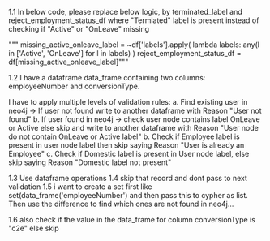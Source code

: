 1.1 In below code, please replace below logic, by terminated_label and reject_employment_status_df
where "Termiated" label is present instead of checking if "Active" or "OnLeave" missing

"""
missing_active_onleave_label = ~df['labels'].apply(
            lambda labels: any(l in ['Active', 'OnLeave'] for l in labels)
        )
reject_employment_status_df = df[missing_active_onleave_label]"""

1.2 I have a dataframe data_frame containing two columns:
employeeNumber and conversionType.

I have to apply multiple levels of validation rules:
a. Find existing user in neo4j -> If user not found write to another dataframe with Reason "User not found" 
b. If user found in neo4j -> check user node contains label OnLeave or Active else skip and write to another dataframe with Reason "User node do not contain OnLeave or Active label" 
b. Check if Employee label is present in user node label then skip saying Reason "User is already an Employee"
c. Check if Domestic label is present in User node label, else skip saying Reason "Domestic label not present" 

1.3 Use dataframe operations
1.4 skip that record and dont pass to next validation
1.5 i want to create a set first like set(data_frame('employeeNumber') and then pass this to cypher as list. Then use the difference to find which ones are not found in neo4j... 

1.6 also check if the value in the data_frame for column conversionType is "c2e" else skip